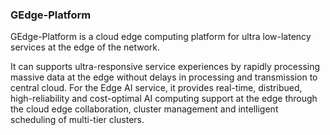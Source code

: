 ### GEdge-Platform

GEdge-Platform is a cloud edge computing platform for ultra low-latency services at the edge of the network.

It can supports ultra-responsive service experiences by rapidly processing massive data at the edge without delays in processing and transmission to central cloud. For the Edge AI service, it provides real-time, distribued, high-reliability and cost-optimal AI computing support at the edge through the cloud edge collaboration, cluster management and intelligent scheduling of multi-tier clusters.
